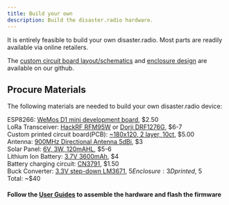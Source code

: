 ```yaml
---
title: Build your own
description: Build the disaster.radio hardware.
---
```


It is entirely feasible to build your own disaster.radio. Most parts are readily available via online retailers.

The [custom circuit board layout/schematics](https://github.com/sudomesh/disaster-radio/tree/master/hardware/lora_wemos_hat) and [enclosure design](https://github.com/sudomesh/disaster-radio/blob/master/enclosure/disaster_radio_enclosure.stl) are available on our github.

## Procure Materials  

The following materials are needed to build your own disaster.radio device:  

ESP8266: [WeMos D1 mini development board][esp], $2.50  
LoRa Transceiver: [HackRF RFM95W][rfm95] or [Dorji DRF1276G][drf12], $6-7  
Custom printed circuit board(PCB): [~180x120, 2 layer, 10ct][pcb], $5.00  
Antenna: [900MHz Directional Antenna 5dBi][ant], $3  
Solar Panel: [6V, 3W, 120mAHL][solar1], $5-6  
Lithium Ion Battery: [3.7V 3600mAh][batt], $4  
Battery charging circuit: [CN3791][charg], $1.50  
Buck Converter: [3.3V step-down LM3671][buck], $5  
Enclosure: 3D printed, ~$5  
Total: ~$40  

#### Follow the [User Guides](/learn/user-guides) to assemble the hardware and  flash the firmware

[esp]: https://wiki.wemos.cc/products:d1:d1_mini
[rfm95]:https://www.seeedstudio.com/RFM95-Ultra-long-Range-Transceiver-Module%2FLoRa-Module%2Fsupport-868M-frequency-p-2807.html
[drf12]: https://www.tindie.com/products/DORJI_COM/868mhz-915mhz-sx1276-module-drf1276g/
[pcb]: https://www.seeedstudio.com/fusion_pcb.html
[ant]: https://www.ebay.com/itm/GSM-900MHZ-Omnidirectional-Wireless-Module-Antenna-SMA-Head-5DBI-19cm/281782888586
[solar1]: https://www.ebay.com/i/121104191012?chn=ps&dispItem=1
[batt]: http://www.dx.com/p/ultrafire-18650-3-7v-3600mah-batteries-pair-50486
[charg]: https://www.aliexpress.com/item/Free-Shipping-10pcs-lot-CN3791-single-lithium-battery-charge-management-patch-SSOP10-new-original/32554882437.html 
[buck]: https://www.adafruit.com/product/2745
